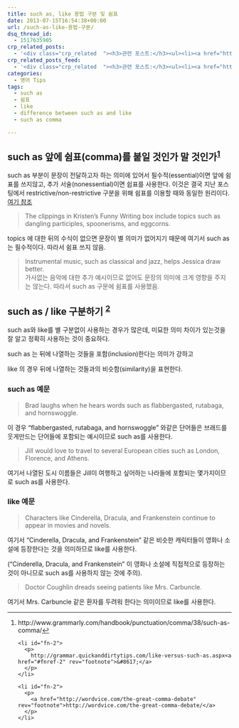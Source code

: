 ```yaml
---
title: such as, like 용법 구분 및 쉼표
date: 2013-07-15T16:54:38+00:00
url: /such-as-like-용법-구분/
dsq_thread_id:
  - 1517635905
crp_related_posts:
  - '<div class="crp_related  "><h3>관련 포스트:</h3><ul><li><a href="https://www.letmecompile.com/mysql-innodb-auto-increment-%ec%84%b1%eb%8a%a5-%ec%b5%9c%ec%a0%81%ed%99%94/"     class="post-750"><span class="crp_title">MySQL - InnoDB Auto Increment 성능 최적화</span></a></li><li><a href="https://www.letmecompile.com/mysql-innodb-lock-deadlock/"     class="post-763"><span class="crp_title">MySQL InnoDB lock & deadlock 이해하기</span></a></li><li><a href="https://www.letmecompile.com/mysql-innodb-transaction-model/"     class="post-766"><span class="crp_title">MySQL InnoDB Transaction Model 이해하기</span></a></li><li><a href="https://www.letmecompile.com/api-auth-jwt-jwk-explained/"     class="post-800"><span class="crp_title">API 서버 인증을 위한 JWT와 JWK 이해하기</span></a></li><li><a href="https://www.letmecompile.com/chrome-extension-with-react/"     class="post-776"><span class="crp_title">크롬 익스텐션 개발 + 리액트 적용하기</span></a></li></ul><div class="crp_clear"></div></div>'
crp_related_posts_feed:
  - '<div class="crp_related  "><h3>관련 포스트:</h3><ul><li><a href="https://www.letmecompile.com/mysql-innodb-auto-increment-%ec%84%b1%eb%8a%a5-%ec%b5%9c%ec%a0%81%ed%99%94/"     class="post-750"><span class="crp_title">MySQL - InnoDB Auto Increment 성능 최적화</span></a></li><li><a href="https://www.letmecompile.com/mysql-innodb-lock-deadlock/"     class="post-763"><span class="crp_title">MySQL InnoDB lock & deadlock 이해하기</span></a></li><li><a href="https://www.letmecompile.com/mysql-innodb-transaction-model/"     class="post-766"><span class="crp_title">MySQL InnoDB Transaction Model 이해하기</span></a></li><li><a href="https://www.letmecompile.com/api-auth-jwt-jwk-explained/"     class="post-800"><span class="crp_title">API 서버 인증을 위한 JWT와 JWK 이해하기</span></a></li><li><a href="https://www.letmecompile.com/chrome-extension-with-react/"     class="post-776"><span class="crp_title">크롬 익스텐션 개발 + 리액트 적용하기</span></a></li></ul><div class="crp_clear"></div></div>'
categories:
  - 영어 Tips
tags:
  - such as
  - 쉼표
  - like
  - difference between such as and like
  - such as comma

---
```

## such as 앞에 쉼표(comma)를 붙일 것인가 말 것인가<sup id="fnref-1"><a href="#fn-1" rel="footnote">1</a></sup>

such as 부분이 문장이 전달하고자 하는 의미에 있어서 필수적(essential)이면 앞에 쉼표를 쓰지않고, 추가 서술(nonessential)이면 쉽표를 사용한다. 이것은 결국 지난 포스팅에서 restrictive/non-restrictive 구분을 위해 쉼표를 이용할 때와 동일한 원리이다. [여기 참조][1]

> The clippings in Kristen’s Funny Writing box include topics such as dangling participles, spoonerisms, and eggcorns.

topics 에 대한 뒤의 수식이 없으면 문장이 별 의미가 없어지기 때문에 여기서 such as는 필수적이다. 따라서 쉼표 쓰지 않음.

> Instrumental music, such as classical and jazz, helps Jessica draw better.  
> 가사없는 음악에 대한 추가 예시이므로 없어도 문장의 의미에 크게 영향을 주지는 않는다. 따라서 such as 구문에 쉼표를 사용했음.

## such as / like 구분하기 <sup id="fnref-2"><a href="#fn-2" rel="footnote">2</a></sup>

such as와 like를 별 구분없이 사용하는 경우가 많은데, 미묘한 의미 차이가 있는것을 잘 알고 정확히 사용하는 것이 중요하다.

such as 는 뒤에 나열하는 것들을 포함(inclusion)한다는 의미가 강하고

like 의 경우 뒤에 나열하는 것들과의 비슷함(similarity)을 표현한다.

### such as 예문

> Brad laughs when he hears words such as flabbergasted, rutabaga, and hornswoggle.

이 경우 &#8220;flabbergasted, rutabaga, and hornswoggle&#8221; 와같은 단어들은 브래드를 웃게만드는 단어들에 포함되는 예시이므로 such as를 사용한다.

> Jill would love to travel to several European cities such as London, Florence, and Athens.

여기서 나열된 도시 이름들은 Jill이 여행하고 싶어하는 나라들에 포함되는 몇가지이므로 such as를 사용한다.

### like 예문

> Characters like Cinderella, Dracula, and Frankenstein continue to appear in movies and novels.

여기서 &#8220;Cinderella, Dracula, and Frankenstein&#8221; 같은 비슷한 캐릭터들이 영화나 소설에 등장한다는 것을 의미하므로 like를 사용한다.

(&#8220;Cinderella, Dracula, and Frankenstein&#8221; 이 영화나 소설에 직접적으로 등장하는 것이 아니므로 such as를 사용하지 않는 것에 주의).

> Doctor Coughlin dreads seeing patients like Mrs. Carbuncle.

여기서 Mrs. Carbuncle 같은 환자를 두려워 한다는 의미이므로 like를 사용한다.

<div class="footnotes">
  <hr />
  
  <ol>
    <li id="fn-1">
      <p>
        http://www.grammarly.com/handbook/punctuation/comma/38/such-as-comma/<a href="#fnref-1" rev="footnote">&#8617;</a>
      </p>
    </li>
    
    <li id="fn-2">
      <p>
        http://grammar.quickanddirtytips.com/like-versus-such-as.aspx<a href="#fnref-2" rev="footnote">&#8617;</a>
      </p>
    </li>
    
    <li id="fn-2">
      <p>
        <a href="http://wordvice.com/the-great-comma-debate" rev="footnote">http://wordvice.com/the-great-comma-debate/</a>
      </p>
    </li>
  </ol>
</div>

 [1]: http://www.letmecompile.com/restrictive-clause-non-restrictive-clause-%EA%B5%AC%EB%B6%84%ED%95%98%EA%B8%B0/